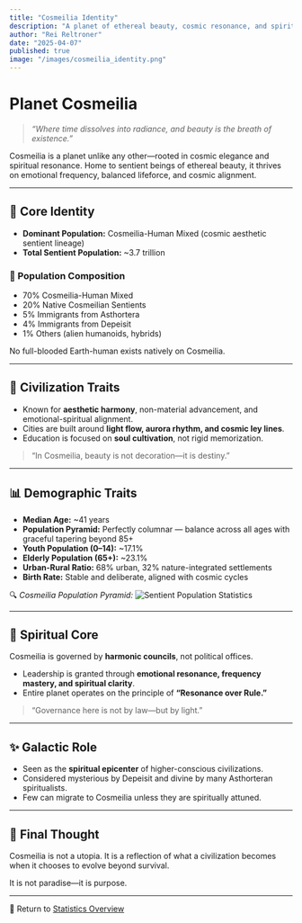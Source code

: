 ```yaml
---
title: "Cosmeilia Identity"
description: "A planet of ethereal beauty, cosmic resonance, and spiritual governance. Cosmeilia thrives beyond material progress, led by light, emotion, and harmonic purpose."
author: "Rei Reltroner"
date: "2025-04-07"
published: true
image: "/images/cosmeilia_identity.png"
---
```

# Planet Cosmeilia

> *“Where time dissolves into radiance, and beauty is the breath of existence.”*

Cosmeilia is a planet unlike any other—rooted in cosmic elegance and spiritual resonance. Home to sentient beings of ethereal beauty, it thrives on emotional frequency, balanced lifeforce, and cosmic alignment.

---

## 🌠 Core Identity
- **Dominant Population:** Cosmeilia-Human Mixed (cosmic aesthetic sentient lineage)  
- **Total Sentient Population:** ~3.7 trillion  

### 🧬 Population Composition
- 70% Cosmeilia-Human Mixed  
- 20% Native Cosmeilian Sentients  
- 5% Immigrants from Asthortera  
- 4% Immigrants from Depeisit  
- 1% Others (alien humanoids, hybrids)  

No full-blooded Earth-human exists natively on Cosmeilia.

---

## 🎨 Civilization Traits
- Known for **aesthetic harmony**, non-material advancement, and emotional-spiritual alignment.
- Cities are built around **light flow, aurora rhythm, and cosmic ley lines**.
- Education is focused on **soul cultivation**, not rigid memorization.

> “In Cosmeilia, beauty is not decoration—it is destiny.”

---

## 📊 Demographic Traits
- **Median Age:** ~41 years  
- **Population Pyramid:** Perfectly columnar — balance across all ages with graceful tapering beyond 85+  
- **Youth Population (0–14):** ~17.1%  
- **Elderly Population (65+):** ~23.1%  
- **Urban-Rural Ratio:** 68% urban, 32% nature-integrated settlements  
- **Birth Rate:** Stable and deliberate, aligned with cosmic cycles

🔍 *Cosmeilia Population Pyramid:* ![Sentient Population Statistics](/images/cosmeilia-piramid.png)

---

## 🌌 Spiritual Core
Cosmeilia is governed by **harmonic councils**, not political offices.
- Leadership is granted through **emotional resonance, frequency mastery, and spiritual clarity**.
- Entire planet operates on the principle of **“Resonance over Rule.”**

> “Governance here is not by law—but by light.”

---

## ✨ Galactic Role
- Seen as the **spiritual epicenter** of higher-conscious civilizations.
- Considered mysterious by Depeisit and divine by many Asthorteran spiritualists.
- Few can migrate to Cosmeilia unless they are spiritually attuned.

---

## 💫 Final Thought
Cosmeilia is not a utopia. It is a reflection of what a civilization becomes when it chooses to evolve beyond survival.

It is not paradise—it is purpose.

---

📍 Return to [Statistics Overview](https://www.reltroner.com/statistics)

